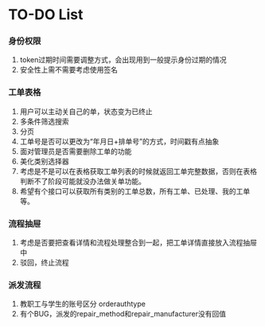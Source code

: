 # TO-DO List

### 身份权限

1. token过期时间需要调整方式，会出现用到一般提示身份过期的情况
2. 安全性上需不需要考虑使用签名

### 工单表格

1. 用户可以主动关自己的单，状态变为已终止
2. 多条件筛选搜索
3. 分页
4. 工单号是否可以更改为“年月日+排单号”的方式，时间戳有点抽象
5. 面对管理员是否需要删除工单的功能
6. 美化类别选择器
7. 考虑是不是可以在表格获取工单列表的时候就返回工单完整数据，否则在表格判断不了阶段可能就没办法做关单功能。
8. 希望有个接口可以获取所有类别的工单总数，所有工单、已处理、我的工单等。

### 流程抽屉

1. 考虑是否要把查看详情和流程处理整合到一起，把工单详情直接放入流程抽屉中
2. 驳回，终止流程

### 派发流程

1. 教职工与学生的账号区分 orderauthtype
2. 有个BUG，派发的repair_method和repair_manufacturer没有回值
